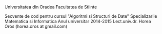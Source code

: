 Universitatea din Oradea
Facultatea de Stiinte

Secvente de cod pentru cursul "Algoritmi si Structuri de Date"
Specializarile Matematica si Informatica
Anul universitar 2014-2015
Lect.univ.dr. Horea Oros (horea.oros at gmail.com)
